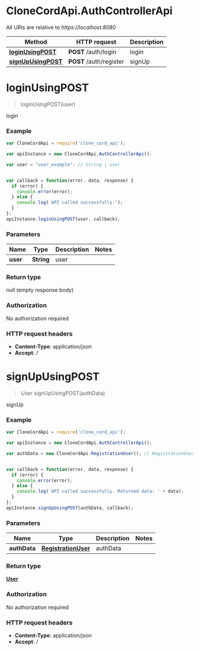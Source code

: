 # CloneCordApi.AuthControllerApi

All URIs are relative to *https://localhost:8080*

Method | HTTP request | Description
------------- | ------------- | -------------
[**loginUsingPOST**](AuthControllerApi.md#loginUsingPOST) | **POST** /auth/login | login
[**signUpUsingPOST**](AuthControllerApi.md#signUpUsingPOST) | **POST** /auth/register | signUp


<a name="loginUsingPOST"></a>
# **loginUsingPOST**
> loginUsingPOST(user)

login

### Example
```javascript
var CloneCordApi = require('clone_cord_api');

var apiInstance = new CloneCordApi.AuthControllerApi();

var user = "user_example"; // String | user


var callback = function(error, data, response) {
  if (error) {
    console.error(error);
  } else {
    console.log('API called successfully.');
  }
};
apiInstance.loginUsingPOST(user, callback);
```

### Parameters

Name | Type | Description  | Notes
------------- | ------------- | ------------- | -------------
 **user** | **String**| user | 

### Return type

null (empty response body)

### Authorization

No authorization required

### HTTP request headers

 - **Content-Type**: application/json
 - **Accept**: */*

<a name="signUpUsingPOST"></a>
# **signUpUsingPOST**
> User signUpUsingPOST(authData)

signUp

### Example
```javascript
var CloneCordApi = require('clone_cord_api');

var apiInstance = new CloneCordApi.AuthControllerApi();

var authData = new CloneCordApi.RegistrationUser(); // RegistrationUser | authData


var callback = function(error, data, response) {
  if (error) {
    console.error(error);
  } else {
    console.log('API called successfully. Returned data: ' + data);
  }
};
apiInstance.signUpUsingPOST(authData, callback);
```

### Parameters

Name | Type | Description  | Notes
------------- | ------------- | ------------- | -------------
 **authData** | [**RegistrationUser**](RegistrationUser.md)| authData | 

### Return type

[**User**](User.md)

### Authorization

No authorization required

### HTTP request headers

 - **Content-Type**: application/json
 - **Accept**: */*

